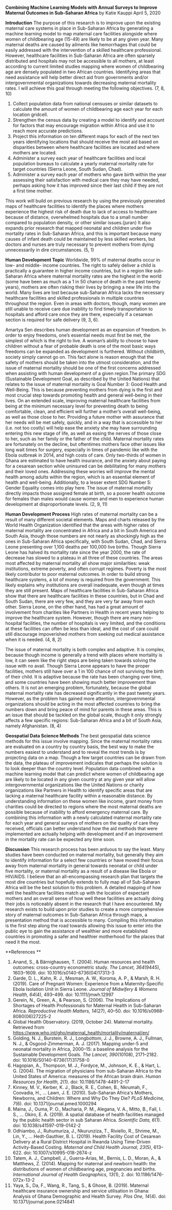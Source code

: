 **Combining Machine Learning Models with Annual Surveys to Improve Maternal Outcomes in Sub-Saharan Africa**
by Katie Kauppi
April 5, 2020

**Introduction**
The purpose of this research is to improve upon the existing maternal care systems in place in Sub-Saharan Africa by generating a machine learning model to map maternal care facilities alongside where women of childbearing age (15-49) are likely to be at any given year. Many maternal deaths are caused by ailments like hemorrhages that could be easily addressed with the intervention of a skilled healthcare professional. However, healthcare facilities in Sub-Saharan Africa are often sparsely distributed and hospitals may not be accessible to all mothers, at least according to current limited studies mapping where women of childbearing age are densely populated in two African countries. Identifying areas that need assistance will help better direct aid from governments and/or intergovernmental organizations towards decreasing maternal mortality rates. I will achieve this goal through meeting the following objectives. (7, 8, 10)

1. Collect population data from national censuses or similar datasets to calculate the amount of women of childbearing age each year for each location gridcell. 
2. Strengthen the census data by creating a model to identify and account for factors that may encourage migration within Africa and use it to reach more accurate predictions.
3. Project this information on ten different maps for each of the next ten years identifying locations that should receive the most aid based on disparities between where healthcare facilities are located and where mothers are located.
4. Administer a survey each year of healthcare facilities and local population bureaus to calculate a yearly maternal mortality rate for target countries (Sierra Leone, South Sudan, Chad).
5. Administer a survey each year of mothers who gave birth within the year assessing their satisfaction with medical care they may have needed, perhaps asking how it has improved since their last child if they are not a first time mother.

This work will build on previous research by using the previously generated maps of healthcare facilities to identify the places where mothers experience the highest risk of death due to lack of access to healthcare because of distance, overwhelmed hospitals due to a small number compared to population density, or other similar issues.(juran) It also expands prior research that mapped neonatal and children under five mortality rates in Sub-Saharan Africa, and this is important because many causes of infant death could be maintained by less skilled workers, but doctors and nurses are truly necessary to prevent mothers from dying unnecessarily in dire circumstances. (5, 1)

**Human Development Topic**
Worldwide, 99% of maternal deaths occur in low- and middle- income countries. The right to safely deliver a child is practically a guarantee in higher income countries, but in a region like sub-Saharan Africa where maternal mortality rates are the highest in the world (some have been as much as a 1 in 50 chance of death in the past twenty years), mothers are often risking their lives by bringing a new life into the world. Many lives are lost because sub-Saharan Africa lacks the necessary healthcare facilities and skilled professionals in multiple countries throughout the region. Even in areas with doctors, though, many women are still unable to receive care due inability to find timely transportation to hospitals and afford care once they are there, especially if a cesarean section is required for safe delivery (9, 3, 6).

Amartya Sen describes human development as an expansion of freedom. In order to enjoy freedoms, one’s essential needs must first be met, the simplest of which is the right to live. A woman’s ability to choose to have children without a fear of probable death is one of the most basic ways freedoms can be expanded as development is furthered. Without childbirth, society simply cannot go on. This fact alone is reason enough that the safety of mothers should be taken into the utmost consideration, and the issue of maternal mortality should be one of the first concerns addressed when assisting with human development of a given region.The primary SDG (Sustainable Development Goal, as described by the United Nations) that relates to the issue of maternal mortality is Goal Number 3: Good Health and Well-Being. This is because preventing mothers from dying is the first and most crucial step towards promoting health and general well-being in their lives. On an extended scale, improving maternal healthcare facilities from being at the minimum necessary level for preventing death to being comfortable, clean, and efficient will further a mother’s overall well-being, as well as those close to her. Providing a future mother with assurance that her needs will be met safely, quickly, and in a way that is accessible to her (i.e. not too costly) will help ease the anxiety she may have surrounding entering this new stage of life, as well as easing the nerves of those close to her, such as her family or the father of the child. Maternal mortality rates are fortunately on the decline, but oftentimes mothers face other issues like long wait times for surgery, especially in times of pandemic like with the Ebola outbreak in 2014, and high costs of care. Only two-thirds of women in Ghana are estimated to have health insurance, and the anxiety about paying for a cesarean section while uninsured can be debilitating for many mothers and their loved ones. Addressing these worries will improve the mental health among adults within the region, which is an essential element of health and well-being. Additionally, to a lesser extent SDG Number 5: Gender Equality comes into play here. The issue of maternal mortality directly impacts those assigned female at birth, so a poorer health outcome for females than males would cause women and men to experience human development at disproportionate levels. (2, 9, 11)

**Human Development Process**
High rates of maternal mortality can be a result of many different societal elements. Maps and charts released by the World Health Organization identified that the areas with higher rates of maternal mortality are concentrated in Africa and a bit in South America and South Asia, though those numbers are not nearly as shockingly high as the ones in Sub-Saharan Africa specifically, with South Sudan, Chad, and Sierra Leone presenting over 1,100 deaths per 100,000 live births. Though Sierra Leone has halved its mortality rate since the year 2000, the rate of decrease has slowed to a plateau in all three of these countries. The areas most affected by maternal mortality all show major similarities: weak institutions, extreme poverty, and often corrupt regimes. Poverty is the most likely contributor to poor maternal outcomes. In order to build strong healthcare systems, a lot of money is required from the government. This likely explains why institutions are overall inadequate, even though at times they are still present. Maps of healthcare facilities in Sub-Saharan Africa show that there are healthcare facilities in these countries, but in Chad and South Sudan, there are very few, and they are very far away from each other. Sierra Leone, on the other hand, has had a great amount of involvement from charities like Partners in Health in recent years helping to improve the healthcare system. However, though there are many non-hospital facilities, the number of hospitals is very limited, and the conditions at these facilities can often be less than ideal, and the cost of care could still discourage impoverished mothers from seeking out medical assistance when it is needed. (4, 8, 2)	

The issue of maternal mortality is both complex and adaptive. It is complex, because though income is generally a trend with places where mortality is low, it can seem like the right steps are being taken towards solving the issue with no avail. Though Sierra Leone appears to have the proper facilities, mothers still have over a 1 in 100 chance of not surviving the birth of their child. It is adaptive because the rate has been changing over time, and some countries have been showing much better improvement than others. It is not an emerging problem, fortunately, because the global maternal mortality rate has decreased significantly in the past twenty years. However, as the problem has gained more attention, intergovernmental organizations should be acting in the most affected countries to bring the numbers down and bring peace of mind for parents in these areas. This is an issue that should be tackled on the global scale, though it only strongly affects a few specific regions: Sub-Saharan Africa and a bit of South Asia, namely Afghanistan. (8, 4)

**Geospatial Data Science Methods**
The best geospatial data science methods for this issue involve mapping. Since the maternal mortality rates are evaluated on a country by country basis, the best way to make the numbers easiest to understand and to reveal the most trends is by projecting data on a map. Though a few target countries can be drawn from the data, the plateau of improvement indicates that perhaps the solution is to look deeper than the country level. Population data combined with a machine learning model that can predict where women of childbearing age are likely to be located in any given country at any given year will allow intergovernmental organizations like the United Nations or charity organizations like Partners in Health to identify specific areas that are lacking a maternal healthcare facility within a reasonable distance. By understanding information on these women like income, grant money from charities could be directed to regions where the most maternal deaths are possible because of inability to afford emergency maternal care. By combining this information with a newly calculated maternal mortality rate for each year and general surveys of mothers on the quality of care they received, officials can better understand how the aid methods that were implemented are actually helping with development and if an improvement in the mortality rate can be expected any time soon. 

**Discussion**
This research process has been arduous to say the least. Many studies have been conducted on maternal mortality, but generally they aim to identify information for a select few countries or have moved their focus away from maternal mortality in general towards neonatal or child under five mortality, or maternal mortality as a result of a disease like Ebola or HIV/AIDS. I believe that an all-encompassing research plan that targets the most dire countries but hopefully extends to fully map all of Sub-Saharan Africa will be the best solution to this problem. A detailed mapping of how well the healthcare facilities match up with the location of expectant mothers and an overall sense of how well these facilities are actually doing their jobs is noticeably absent in the research that I have encountered. My research exists to build upon prior studies to create a more comprehensive story of maternal outcomes in Sub-Saharan Africa through maps, a presentation method that is accessible to many. Compiling this information is the first step along the road towards allowing this issue to enter into the public eye to gain the assistance of wealthier and more established countries in promoting a safer and healthier motherhood for the places that need it the most.

**References **

1. Anand, S., & Bärnighausen, T. (2004). Human resources and health outcomes: cross-country econometric study. *The Lancet, 364*(9445), 1603–1609. doi: 10.1016/s0140-6736(04)17313-3
2. Garde, D. L., Kahn, R. J., Mesman, A. W., Koroma, A. P., & Marsh, R. H. (2019). Care of Pregnant Women: Experience from a Maternity‐Specific Ebola Isolation Unit in Sierra Leone. *Journal of Midwifery & Womens Health, 64*(4), 493–499. doi: 10.1111/jmwh.12997
3. Gerein, N., Green, A., & Pearson, S. (2006). The Implications of Shortages of Health Professionals for Maternal Health in Sub-Saharan Africa. *Reproductive Health Matters, 14*(27), 40–50. doi: 10.1016/s0968-8080(06)27225-2
4. Global Health Observatory. (2019, October 24). Maternal mortality. Retrieved from https://www.who.int/gho/maternal_health/mortality/maternal/en/
5. Golding, N. J., Burstein, R. J., Longbottom, J. J., Browne, A. J., Fullman, N. J., & Osgood-Zimmerman, A. J. (2017). Mapping under-5 and neonatal mortality in Africa, 2000–15: a baseline analysis for the Sustainable Development Goals. *The Lancet, 390*(10108), 2171–2182. doi: 10.1016/S0140-6736(17)31758-0
6. Hagopian, A., Thompson, M. J., Fordyce, M., Johnson, K. E., & Hart, L. G. (2004). The migration of physicians from sub-Saharan Africa to the United States of America: measures of the African brain drain. *Human Resources for Health, 2*(1). doi: 10.1186/1478-4491-2-17
7. Kinney, M. V., Kerber, K. J., Black, R. E., Cohen, B., Nkrumah, F., Coovadia, H., … Lawn, J. E. (2010). Sub-Saharan Africa's Mothers, Newborns, and Children: Where and Why Do They Die? *PLoS Medicine, 7*(6). doi: 10.1371/journal.pmed.1000294
8. Maina, J., Ouma, P. O., Macharia, P. M., Alegana, V. A., Mitto, B., Fall, I. S., … Okiro, E. A. (2019). A spatial database of health facilities managed by the public health sector in sub Saharan Africa. *Scientific Data, 6*(1). doi: 10.1038/s41597-019-0142-2
9. Odhiambo, J., Ruhumuriza, J., Nkurunziza, T., Riviello, R., Shrime, M., Lin, Y., … Hedt-Gauthier, B. L. (2019). Health Facility Cost of Cesarean Delivery at a Rural District Hospital in Rwanda Using Time-Driven Activity-Based Costing. *Maternal and Child Health Journal, 23*(5), 613–622. doi: 10.1007/s10995-018-2674-z
10. Tatem, A. J., Campbell, J., Guerra-Arias, M., Bernis, L. D., Moran, A., & Matthews, Z. (2014). Mapping for maternal and newborn health: the distributions of women of childbearing age, pregnancies and births. *International Journal of Health Geographics, 13*(1), 2. doi: 10.1186/1476-072x-13-2
11. Yaya, S., Da, F., Wang, R., Tang, S., & Ghose, B. (2019). Maternal healthcare insurance ownership and service utilisation in Ghana: Analysis of Ghana Demographic and Health Survey. *Plos One, 14*(4). doi: 10.1371/journal.pone.0214841
